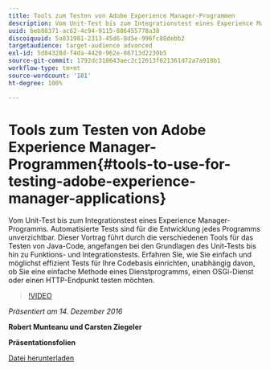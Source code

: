 ```yaml
---
title: Tools zum Testen von Adobe Experience Manager-Programmen
description: Vom Unit-Test bis zum Integrationstest eines Experience Manager-Programms. Automatisierte Tests sind für die Entwicklung jedes Programms unverzichtbar. Dieser Vortrag führt durch die verschiedenen Tools für das Testen von Java-Code, angefangen bei den Grundlagen des Unit-Tests bis hin zu Funktions- und Integrationstests. Erfahren Sie, wie Sie einfach und möglichst effizient Tests für Ihre Codebasis einrichten, unabhängig davon, ob Sie eine einfache Methode eines Dienstprogramms, einen OSGi-Dienst oder einen HTTP-Endpunkt testen möchten.
uuid: beb88371-ac62-4c94-9115-886455778a38
discoiquuid: 5a831981-2313-45d6-8d5e-996fc88debb2
targetaudience: target-audience advanced
exl-id: 5d84328d-f4da-4420-962e-86713d2230b5
source-git-commit: 1792dc318643aec2c12613f621361d72a7a918b1
workflow-type: tm+mt
source-wordcount: '181'
ht-degree: 100%

---
```


# Tools zum Testen von Adobe Experience Manager-Programmen{#tools-to-use-for-testing-adobe-experience-manager-applications}

Vom Unit-Test bis zum Integrationstest eines Experience Manager-Programms. Automatisierte Tests sind für die Entwicklung jedes Programms unverzichtbar. Dieser Vortrag führt durch die verschiedenen Tools für das Testen von Java-Code, angefangen bei den Grundlagen des Unit-Tests bis hin zu Funktions- und Integrationstests. Erfahren Sie, wie Sie einfach und möglichst effizient Tests für Ihre Codebasis einrichten, unabhängig davon, ob Sie eine einfache Methode eines Dienstprogramms, einen OSGi-Dienst oder einen HTTP-Endpunkt testen möchten.

>[!VIDEO](https://video.tv.adobe.com/v/19302/?quality=9)

*Präsentiert am 14. Dezember 2016*

**Robert Munteanu und Carsten Ziegeler**

**Präsentationsfolien**

[Datei herunterladen](assets/aem-gems-tools-for-testing-12-14-16.pdf)
<!--
[Get back to the Overview](https://helpx.adobe.com/experience-manager/kt/eseminars/gems/aem-index.html)
-->
